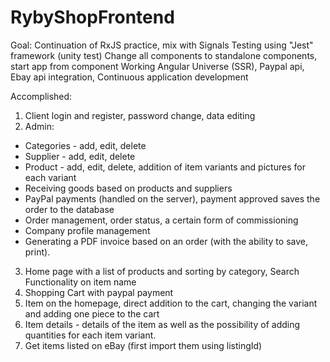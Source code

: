 # RybyShopFrontend
Goal:
Continuation of RxJS practice, mix with Signals
Testing using "Jest" framework (unity test)
Change all components to standalone components, start app from component
Working Angular Universe (SSR),
Paypal api, Ebay api integration,
Continuous application development 

 Accomplished:
1. Client login and register, password change, data editing
2. Admin: 
  - Categories - add, edit, delete
  - Supplier - add, edit, delete
  - Product - add, edit, delete, addition of item variants and pictures for each variant
  - Receiving goods based on products and suppliers
  - PayPal payments (handled on the server), payment approved saves the order to the database
  - Order management, order status, a certain form of commissioning
  - Company profile management
  - Generating a PDF invoice based on an order (with the ability to save, print).


3. Home page with a list of products and sorting by category, Search Functionality on item name
4. Shopping Cart with paypal payment
5. Item on the homepage, direct addition to the cart, changing the variant and adding one piece to the cart
6. Item details - details of the item as well as the possibility of adding quantities for each item variant.
7. Get items listed on eBay (first import them using listingId)
